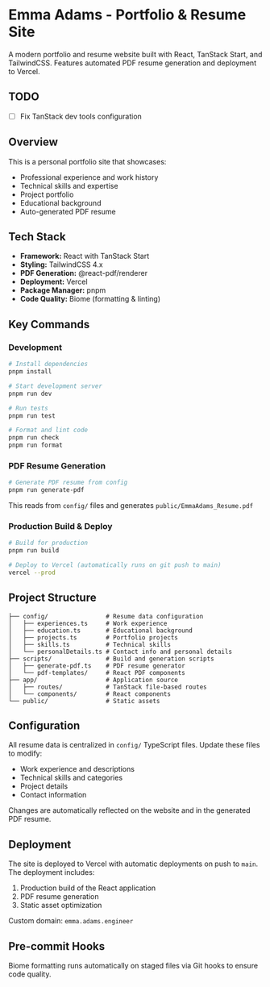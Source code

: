 # Emma Adams - Portfolio & Resume Site

A modern portfolio and resume website built with React, TanStack Start, and TailwindCSS. Features automated PDF resume generation and deployment to Vercel.

## TODO

- [ ] Fix TanStack dev tools configuration

## Overview

This is a personal portfolio site that showcases:
- Professional experience and work history
- Technical skills and expertise
- Project portfolio
- Educational background
- Auto-generated PDF resume

## Tech Stack

- **Framework:** React with TanStack Start
- **Styling:** TailwindCSS 4.x
- **PDF Generation:** @react-pdf/renderer
- **Deployment:** Vercel
- **Package Manager:** pnpm
- **Code Quality:** Biome (formatting & linting)

## Key Commands

### Development

```bash
# Install dependencies
pnpm install

# Start development server
pnpm run dev

# Run tests
pnpm run test

# Format and lint code
pnpm run check
pnpm run format
```

### PDF Resume Generation

```bash
# Generate PDF resume from config
pnpm run generate-pdf
```

This reads from `config/` files and generates `public/EmmaAdams_Resume.pdf`

### Production Build & Deploy

```bash
# Build for production
pnpm run build

# Deploy to Vercel (automatically runs on git push to main)
vercel --prod
```

## Project Structure

```
├── config/                # Resume data configuration
│   ├── experiences.ts     # Work experience
│   ├── education.ts       # Educational background
│   ├── projects.ts        # Portfolio projects
│   ├── skills.ts          # Technical skills
│   └── personalDetails.ts # Contact info and personal details
├── scripts/               # Build and generation scripts
│   ├── generate-pdf.ts    # PDF resume generator
│   └── pdf-templates/     # React PDF components
├── app/                   # Application source
│   ├── routes/            # TanStack file-based routes
│   └── components/        # React components
└── public/                # Static assets
```

## Configuration

All resume data is centralized in `config/` TypeScript files. Update these files to modify:
- Work experience and descriptions
- Technical skills and categories
- Project details
- Contact information

Changes are automatically reflected on the website and in the generated PDF resume.

## Deployment

The site is deployed to Vercel with automatic deployments on push to `main`. The deployment includes:
1. Production build of the React application
2. PDF resume generation
3. Static asset optimization

Custom domain: `emma.adams.engineer`

## Pre-commit Hooks

Biome formatting runs automatically on staged files via Git hooks to ensure code quality.
